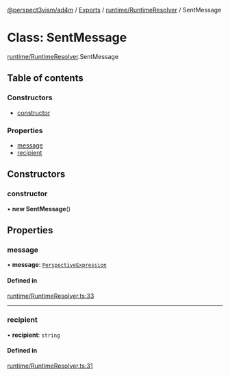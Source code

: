 [@perspect3vism/ad4m](../README.md) / [Exports](../modules.md) / [runtime/RuntimeResolver](../modules/runtime_RuntimeResolver.md) / SentMessage

# Class: SentMessage

[runtime/RuntimeResolver](../modules/runtime_RuntimeResolver.md).SentMessage

## Table of contents

### Constructors

- [constructor](runtime_RuntimeResolver.SentMessage.md#constructor)

### Properties

- [message](runtime_RuntimeResolver.SentMessage.md#message)
- [recipient](runtime_RuntimeResolver.SentMessage.md#recipient)

## Constructors

### constructor

• **new SentMessage**()

## Properties

### message

• **message**: [`PerspectiveExpression`](perspectives_Perspective.PerspectiveExpression.md)

#### Defined in

[runtime/RuntimeResolver.ts:33](https://github.com/perspect3vism/ad4m/blob/6c5aaad/src/runtime/RuntimeResolver.ts#L33)

___

### recipient

• **recipient**: `string`

#### Defined in

[runtime/RuntimeResolver.ts:31](https://github.com/perspect3vism/ad4m/blob/6c5aaad/src/runtime/RuntimeResolver.ts#L31)
